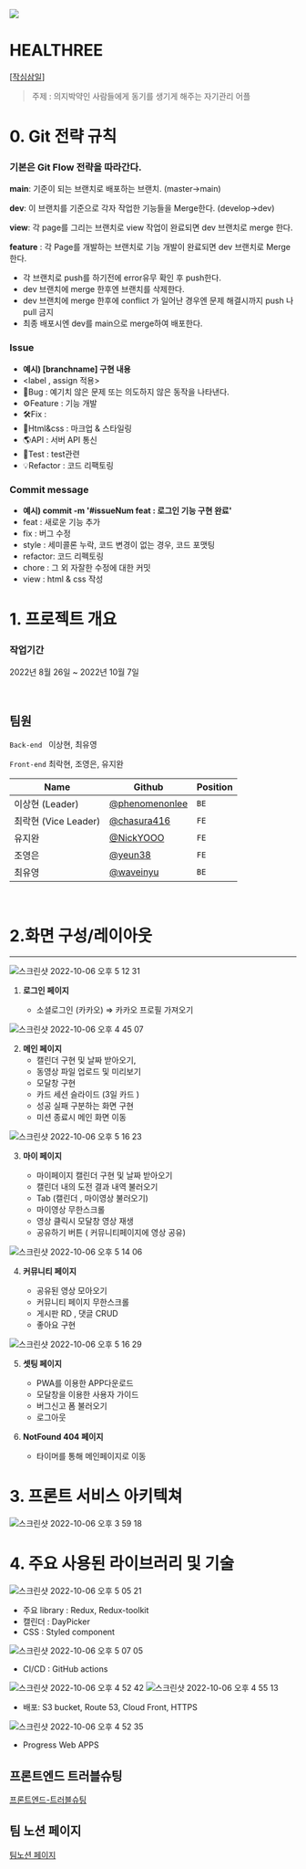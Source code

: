 ![](https://velog.velcdn.com/images/yjw0517/post/d7cb0aee-e6c0-4eef-b1b1-c3b08f56eebb/image.png)

# HEALTHREE

[[작심삼일](https://healthree3.com/)]

> 주제 : 의지박약인 사람들에게 동기를 생기게 해주는 자기관리 어플



# 0. Git 전략 규칙

### 기본은 Git Flow 전략을 따라간다.

**main**: 기준이 되는 브랜치로 배포하는 브랜치. (master->main)

**dev**: 이 브랜치를 기준으로 각자 작업한 기능들을 Merge한다. (develop->dev)

**view**: 각 page를 그리는 브랜치로 view 작업이 완료되면 dev 브랜치로 merge 한다.

**feature** : 각 Page를 개발하는 브랜치로 기능 개발이 완료되면 dev 브랜치로 Merge 한다.

- 각 브랜치로 push를 하기전에 error유무 확인 후 push한다.
- dev 브랜치에 merge 한후엔 브랜치를 삭제한다.
- dev 브랜치에 merge 한후에 conflict 가 일어난 경우엔 문제 해결시까지 push 나 pull 금지
- 최종 배포시엔 dev를 main으로 merge하여 배포한다.

### Issue

- **예시) [branchname] 구현 내용**
- <label , assign 적용>
- 🐞Bug : 예기치 않은 문제 또는 의도하지 않은 동작을 나타낸다.
- ⚙️Feature : 기능 개발
- 🛠Fix :
- 🎨Html&css : 마크업 & 스타일링
- 🌎API : 서버 API 통신
- 🏁Test : test관련
- 💡Refactor : 코드 리팩토링

### Commit message

- **예시) commit -m '#issueNum feat : 로그인 기능 구현 완료'**
- feat : 새로운 기능 추가
- fix : 버그 수정
- style : 세미콜론 누락, 코드 변경이 없는 경우, 코드 포맷팅
- refactor: 코드 리펙토링
- chore : 그 외 자잘한 수정에 대한 커밋
- view : html & css 작성

# 1. 프로젝트 개요

### 작업기간

2022년 8월 26일 ~ 2022년 10월 7일

<br>

## 팀원

`Back-end ` 이상현, 최유영

`Front-end` 최락현, 조영은, 유지완

| Name                 | Github                                              | Position |
| -------------------- | --------------------------------------------------- | -------- |
| 이상현 (Leader)      | [@phenomenonlee ](https://github.com/phenomenonlee) | `BE`     |
| 최락현 (Vice Leader) | [@chasura416 ](https://github.com/chasura416)       | `FE`     |
| 유지완               | [@NickYOOO](https://github.com/NickYOOO)            | `FE`     |
| 조영은               | [@yeun38](https://github.com/yeun38)                | `FE`     |
| 최유영               | [@waveinyu](https://github.com/waveinyu)            | `BE`     |

<br>

# 2.화면 구성/레이아웃

---

![스크린샷 2022-10-06 오후 5 12 31](https://user-images.githubusercontent.com/108923582/194258509-0163ed36-8deb-4354-b929-9b472b0e5f06.png)

1. **로그인 페이지**

   - 소셜로그인 (카카오) ⇒ 카카오 프로필 가져오기

![스크린샷 2022-10-06 오후 4 45 07](https://user-images.githubusercontent.com/108923582/194259473-35f0f462-1bae-4836-951a-5e68d6ec87d5.png)

2. **메인 페이지**
   - 캘린더 구현 및 날짜 받아오기,
   - 동영상 파일 업로드 및 미리보기
   - 모달창 구현
   - 카드 세션 슬라이드 (3일 카드 )
   - 성공 실패 구분하는 화면 구현
   - 미션 종료시 메인 화면 이동

![스크린샷 2022-10-06 오후 5 16 23](https://user-images.githubusercontent.com/108923582/194259520-dfcd929d-9f34-4e48-9450-d331cb5f8db6.png)

3. **마이 페이지**

   - 마이페이지 캘린더 구현 및 날짜 받아오기
   - 캘린더 내의 도전 결과 내역 불러오기
   - Tab (캘린더 , 마이영상 불러오기)
   - 마이영상 무한스크롤
   - 영상 클릭시 모달창 영상 재생
   - 공유하기 버튼 ( 커뮤니티페이지에 영상 공유)

![스크린샷 2022-10-06 오후 5 14 06](https://user-images.githubusercontent.com/108923582/194259590-0ca64551-b370-4423-8993-20786f47b63d.png)

4. **커뮤니티 페이지**

   - 공유된 영상 모아오기
   - 커뮤니티 페이지 무한스크롤
   - 게시판 RD , 댓글 CRUD
   - 좋아요 구현
   
![스크린샷 2022-10-06 오후 5 16 29](https://user-images.githubusercontent.com/108923582/194260101-04c8ab92-cc51-4ed5-bc3d-e87061d286ac.png)

5. **셋팅 페이지**
   - PWA를 이용한 APP다운로드
   - 모달창을 이용한 사용자 가이드
   - 버그신고 폼 불러오기
   - 로그아웃

6. **NotFound 404 페이지**
   - 타이머를 통해 메인페이지로 이동

# 3. 프론트 서비스 아키텍쳐

![스크린샷 2022-10-06 오후 3 59 18](https://user-images.githubusercontent.com/108923582/194236178-07a99321-91da-48bb-a8a7-18334c39eec5.png)


# 4. 주요 사용된 라이브러리 및 기술

![스크린샷 2022-10-06 오후 5 05 21](https://user-images.githubusercontent.com/108923582/194256129-d76196c2-f105-4fa8-b1ad-28de7ab22479.png)

- 주요 library : Redux, Redux-toolkit
- 캘린더 : DayPicker
- CSS : Styled component

![스크린샷 2022-10-06 오후 5 07 05](https://user-images.githubusercontent.com/108923582/194256928-9a70b6ba-871d-44dd-b962-2c01bd8bc163.png)

- CI/CD : GitHub actions

![스크린샷 2022-10-06 오후 4 52 42](https://user-images.githubusercontent.com/108923582/194254005-8ebfdc6f-dd7a-475e-a551-ee01c084efa5.png)
![스크린샷 2022-10-06 오후 4 55 13](https://user-images.githubusercontent.com/108923582/194254037-78038f22-e427-45f8-ae04-e94f62d56e7e.png)

- 배포: S3 bucket, Route 53, Cloud Front, HTTPS

![스크린샷 2022-10-06 오후 4 52 35](https://user-images.githubusercontent.com/108923582/194254710-ca1eb2bc-45a3-49f4-a3ac-143f33676af6.png)

- Progress Web APPS


## 프론트엔드 트러블슈팅

[프론트엔드-트러블슈팅](https://www.notion.so/605b503ee5194885b1044aeab2578430?v=3d09c21a28a4450487d43e7eb728ca8f)

## 팀 노션 페이지

[팀노션 페이지](https://www.notion.so/864fe5f8be8f4736895b8c29197de182)
